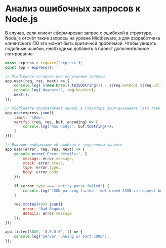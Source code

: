 # Анализ ошибочных запросов к Node.js

В случае, если клиент сформировал запрос с ошибокой в структуре, Node.js отсчёт такие запросы на уровне Middleware, а для разработчика клиентского ПО это может быть критичной проблемой. Чтобы увидеть подобные ошибки, необходимо добавить в проект дополнительное логирование:

```js
const express = require('express');
const app = express();

// Middleware логирует все получаемые запросы
app.use((req, res, next) => {
    console.log(`${new Date().toISOString()} - ${req.method} ${req.url} from ${req.ip}`);
    console.log('Headers:', req.headers);
    next();
});

// Middleware обрабатывает ошибку в структуре JSON-документа (это тоже приводит к ошибке 400)
app.use(express.json({ 
    limit: '10mb',
    verify: (req, res, buf, encoding) => {
        console.log('Raw body:', buf.toString());
    }
}));

// Выводим информацию об ошибках в полученном запросе
app.use((error, req, res, next) => {
    console.error('Error details:', {
        message: error.message,
        stack: error.stack,
        type: error.type,
        body: error.body
    });
    
    if (error.type === 'entity.parse.failed') {
        console.log('JSON parsing failed - malformed JSON in request body');
    }
    
    res.status(400).json({ 
        error: 'Bad Request', 
        details: error.message 
    });
});

app.listen(3000, '0.0.0.0', () => {
    console.log('Server running on port 3000');
});
```
